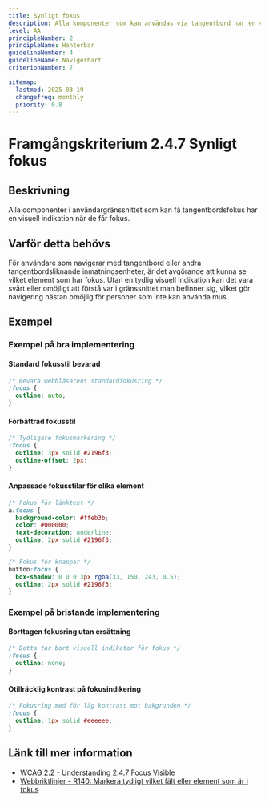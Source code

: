 ```yaml
---
title: Synligt fokus
description: Alla komponenter som kan användas via tangentbord har en visuell indikation när de får fokus.
level: AA
principleNumber: 2
principleName: Hanterbar
guidelineNumber: 4
guidelineName: Navigerbart
criterionNumber: 7

sitemap:
  lastmod: 2025-03-19
  changefreq: monthly
  priority: 0.8
---
```


# Framgångskriterium 2.4.7 Synligt fokus

## Beskrivning

Alla componenter i användargränssnittet som kan få tangentbordsfokus har en visuell indikation när de får fokus.

## Varför detta behövs

För användare som navigerar med tangentbord eller andra tangentbordsliknande inmatningsenheter, är det avgörande att kunna se vilket element som har fokus. Utan en tydlig visuell indikation kan det vara svårt eller omöjligt att förstå var i gränssnittet man befinner sig, vilket gör navigering nästan omöjlig för personer som inte kan använda mus.

## Exempel

### Exempel på bra implementering

#### Standard fokusstil bevarad

```css
/* Bevara webbläsarens standardfokusring */
:focus {
  outline: auto;
}
```

#### Förbättrad fokusstil

```css
/* Tydligare fokusmarkering */
:focus {
  outline: 3px solid #2196f3;
  outline-offset: 2px;
}
```

#### Anpassade fokusstilar för olika element

```css
/* Fokus för länktext */
a:focus {
  background-color: #ffeb3b;
  color: #000000;
  text-decoration: underline;
  outline: 2px solid #2196f3;
}

/* Fokus för knappar */
button:focus {
  box-shadow: 0 0 0 3px rgba(33, 150, 243, 0.5);
  outline: 2px solid #2196f3;
}
```

### Exempel på bristande implementering

#### Borttagen fokusring utan ersättning

```css
/* Detta tar bort visuell indikator för fokus */
:focus {
  outline: none;
}
```

#### Otillräcklig kontrast på fokusindikering

```css
/* Fokusring med för låg kontrast mot bakgrunden */
:focus {
  outline: 1px solid #eeeeee;
}
```

## Länk till mer information

- [WCAG 2.2 - Understanding 2.4.7 Focus Visible](https://www.w3.org/WAI/WCAG22/Understanding/focus-visible.html)
- [Webbriktlinjer - R140: Markera tydligt vilket fält eller element som är i fokus](https://www.digg.se/webbriktlinjer/alla-webbriktlinjer/markera-tydligt-vilket-falt-eller-element-som-ar-i-fokus)
